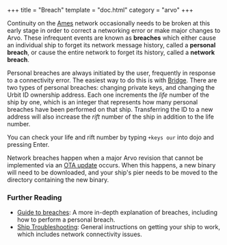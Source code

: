+++
title = "Breach"
template = "doc.html"
category = "arvo"
+++

Continuity on the [Ames](../ames) network occasionally needs to be broken at
this early stage in order to correct a networking error or make major changes to
Arvo. These infrequent events are known as
**breaches** which either cause an individual ship to forget its network message
history, called a **personal breach**, or cause the entire network to forget its
history, called a **network breach**.

Personal breaches are always initiated by the user, frequently in response to a
connectivity error. The easiest way to do this is with [Bridge](../bridge).
There are two types of personal breaches: changing private keys, and changing
the Urbit ID ownership address. Each one increments the _life_ number of the ship by one, which is
an integer that represents how many personal breaches have been performed on
that ship. Transferring the ID to a new address will also increase the _rift_
number of the ship in addition to the life number.

You can check your life and rift number by typing `+keys our`
into dojo and pressing Enter.

Network breaches happen when a major Arvo revision that cannot be implemented 
via an [OTA update](../ota-updates) occurs. When this happens, a new binary
will need to be downloaded, and your ship's pier needs to be moved to the
directory containing the new binary.


### Further Reading

- [Guide to breaches](@/docs/tutorials/guide-to-breaches.md): A more in-depth
  explanation of breaches, including how to perform a personal breach.
- [Ship Troubleshooting](@/docs/tutorials/ship-troubleshooting.md): General instructions on getting your ship to work, which includes network connectivity issues.
